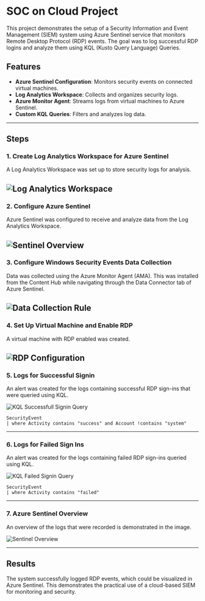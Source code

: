 # SOC on Cloud Project
This project demonstrates the setup of a Security Information and Event Management (SIEM) system using Azure Sentinel service that monitors Remote Desktop Protocol (RDP) events.
The goal was to log successful RDP logins and analyze them using KQL (Kusto Query Language) Queries.

## Features
- **Azure Sentinel Configuration**: Monitors security events on connected virtual machines.
- **Log Analytics Workspace**: Collects and organizes security logs.
- **Azure Monitor Agent**: Streams logs from virtual machines to Azure Sentinel.
- **Custom KQL Queries**: Filters and analyzes log data.

-----

## Steps

### 1. **Create Log Analytics Workspace for Azure Sentinel**
A Log Analytics Workspace was set up to store security logs for analysis.

![Log Analytics Workspace](images/Log_Analytics_Workspace.png)
---

### 2. **Configure Azure Sentinel**
Azure Sentinel was configured to receive and analyze data from the Log Analytics Workspace.

![Sentinel Overview](images/Sentinel_Configuration.png)
---

### 3. **Configure Windows Security Events Data Collection**
Data was collected using the Azure Monitor Agent (AMA). This was installed from the Content Hub while navigating through the Data Connector tab of Azure Sentinel.

![Data Collection Rule](images/Data_Collection_Rule_on_Windows_Security_Events.png)
---

### 4. **Set Up Virtual Machine and Enable RDP**
A virtual machine with RDP enabled was created.

![RDP Configuration](images/RDP_on_VM.png)
---

### 5. **Logs for Successful Signin**
An alert was created for the logs containing successful RDP sign-ins that were queried using KQL.

![KQL Successfull Signin Query](images/Query.png)

```kql
SecurityEvent
| where Activity contains "success" and Account !contains "system"
```
---

### 6. **Logs for Failed Sign Ins**
An alert was created for the logs containing failed RDP sign-ins queried using KQL.

![KQL Failed Signin Query](images/Failed_SignIns.png)

```kql
SecurityEvent
| where Activity contains "failed"
```
---

### 7. **Azure Sentinel Overview**
An overview of the logs that were recorded is demonstrated in the image.

![Sentinel Overview](images/Sentinel_Overview.png)

---
## Results
The system successfully logged RDP events, which could be visualized in Azure Sentinel. This demonstrates the practical use of a cloud-based SIEM for monitoring and security.
